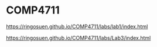 # COMP4711

https://ringosuen.github.io/COMP4711/labs/lab1/index.html

https://ringosuen.github.io/COMP4711/labs/Lab3/index.html
